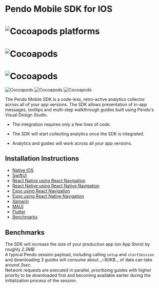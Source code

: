 # Pendo Mobile SDK for IOS 
# ![Cocoapods platforms](https://img.shields.io/cocoapods/p/Pendo)
# ![Cocoapods](https://img.shields.io/cocoapods/v/Pendo)
# ![Cocoapods](https://img.shields.io/cocoapods/l/Pendo)

![Cocoapods](https://img.shields.io/badge/cocoapods-compatibale-brightgreen)
![Cocoapods](https://img.shields.io/badge/xcframework-compatibale-brightgreen)
![Cocoapods](https://img.shields.io/badge/manual%20integration-compatibale-brightgreen)

The Pendo Mobile SDK is a code-less, retro-active analytics collector across all of your app versions. The SDK allows presentation of in-app messages, tooltips and multi-step walkthrough guides built using Pendo's Visual Design Studio.

* The integration requires only a few lines of code.

* The SDK will start collecting analytics once the SDK is integrated.

* Analytics and guides will work across all your app versions.

## Installation Instructions 
- [Native IOS](/pnddocs/native.md)
- [SwiftUI](/pnddocs/swiftui.md)
- [React Native using React Navigation](/pnddocs/react_native.md)
- [React Native using React Native Navigation](/pnddocs/react_native_navigation.md)
- [Expo using React Navigation](/pnddocs/expo.md)
- [Expo using React Native Navigation](/pnddocs/expo_native_navigation.md)
- [Xamarin](/pnddocs/xamarin.md)
- [MAUI](/pnddocs/maui.md)
- [Flutter](/pnddocs/flutter.md)
- [Benchmarks](#benchmarks_anchor)


## Benchmarks
The SDK will increase the size of your production app (on App Store) by roughly _2.3MB_<br>
A typical Pendo session payload, including calling  `setup` and `startSession` and downloading 3 guides will consume about _~80KB _ of data can take around _3sec_.<br>
Network requests are executed in parallel, prioritizing guides with higher priority to be downloaded first and becoming available earlier during the initialization process of the session.

